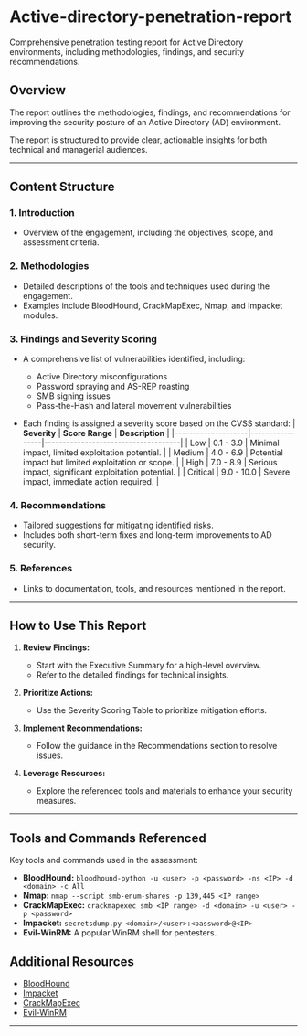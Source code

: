 # Active-directory-penetration-report
Comprehensive penetration testing report for Active Directory environments, including methodologies, findings, and security recommendations.

## Overview
The report outlines the methodologies, findings, and recommendations for improving the security posture of an Active Directory (AD) environment. 

The report is structured to provide clear, actionable insights for both technical and managerial audiences.

---

## Content Structure

### 1. **Introduction**
- Overview of the engagement, including the objectives, scope, and assessment criteria.

### 2. **Methodologies**
- Detailed descriptions of the tools and techniques used during the engagement.
- Examples include BloodHound, CrackMapExec, Nmap, and Impacket modules.

### 3. **Findings and Severity Scoring**
- A comprehensive list of vulnerabilities identified, including:
  - Active Directory misconfigurations
  - Password spraying and AS-REP roasting
  - SMB signing issues
  - Pass-the-Hash and lateral movement vulnerabilities
  
- Each finding is assigned a severity score based on the CVSS standard:
  | **Severity**       | **Score Range** | **Description**                     |
  |--------------------|-----------------|-------------------------------------|
  | Low               | 0.1 - 3.9      | Minimal impact, limited exploitation potential. |
  | Medium            | 4.0 - 6.9      | Potential impact but limited exploitation or scope. |
  | High              | 7.0 - 8.9      | Serious impact, significant exploitation potential. |
  | Critical          | 9.0 - 10.0     | Severe impact, immediate action required.         |

### 4. **Recommendations**
- Tailored suggestions for mitigating identified risks.
- Includes both short-term fixes and long-term improvements to AD security.

### 5. **References**
- Links to documentation, tools, and resources mentioned in the report.

---

## How to Use This Report

1. **Review Findings:**
   - Start with the Executive Summary for a high-level overview.
   - Refer to the detailed findings for technical insights.

2. **Prioritize Actions:**
   - Use the Severity Scoring Table to prioritize mitigation efforts.

3. **Implement Recommendations:**
   - Follow the guidance in the Recommendations section to resolve issues.

4. **Leverage Resources:**
   - Explore the referenced tools and materials to enhance your security measures.

---

## Tools and Commands Referenced
Key tools and commands used in the assessment:
- **BloodHound:** `bloodhound-python -u <user> -p <password> -ns <IP> -d <domain> -c All`
- **Nmap:** `nmap --script smb-enum-shares -p 139,445 <IP range>`
- **CrackMapExec:** `crackmapexec smb <IP range> -d <domain> -u <user> -p <password>`
- **Impacket:** `secretsdump.py <domain>/<user>:<password>@<IP>`
- **Evil-WinRM:** A popular WinRM shell for pentesters.

## Additional Resources
- [BloodHound](https://github.com/BloodHoundAD/BloodHound)
- [Impacket](https://github.com/SecureAuthCorp/impacket)
- [CrackMapExec](https://github.com/Porchetta-Industries/CrackMapExec)
- [Evil-WinRM](https://github.com/Hackplayers/evil-winrm)

---
